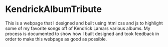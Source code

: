 # KendrickAlbumTribute
This is a webpage that I designed and built using html css and js to highlight some of my favorite songs off of Kendrick Lamars various albums. My process is documented to show how I built designed and took feedback in order to make this webpage as good as possible.
